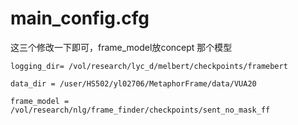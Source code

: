 # main_config.cfg

这三个修改一下即可，frame_model放concept 那个模型
```
logging_dir= /vol/research/lyc_d/melbert/checkpoints/framebert

data_dir = /user/HS502/yl02706/MetaphorFrame/data/VUA20

frame_model = /vol/research/nlg/frame_finder/checkpoints/sent_no_mask_ff
```
